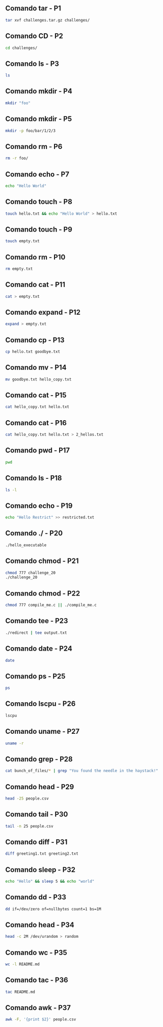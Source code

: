 ## Comando tar - P1

```sh
tar xvf challenges.tar.gz challenges/ 
```

## Comando CD - P2

```sh
cd challenges/ 
```

## Comando ls - P3

```sh
ls 
```

## Comando mkdir - P4
```sh
mkdir "foo"  
```

## Comando mkdir - P5

```sh
mkdir -p foo/bar/1/2/3 
```

## Comando rm - P6

```sh
rm -r foo/ 
```

## Comando echo - P7

```sh
echo "Hello World" 
```

## Comando touch - P8

```sh
touch hello.txt && echo "Hello World" > hello.txt 
```

## Comando touch - P9

```sh
touch empty.txt
```

## Comando rm - P10

```sh
rm empty.txt
```

## Comando cat - P11

```sh
cat > empty.txt 
```

## Comando expand - P12

```sh
expand > empty.txt  
```

## Comando cp - P13

```sh
cp hello.txt goodbye.txt
```

## Comando mv - P14

```sh
mv goodbye.txt hello_copy.txt
```

## Comando cat - P15

```sh
cat hello_copy.txt hello.txt 
```

## Comando cat - P16

```sh
cat hello_copy.txt hello.txt > 2_hellos.txt
```

## Comando pwd - P17

```sh
pwd
```

## Comando ls - P18

```sh
ls -l
```
## Comando echo - P19

```sh
echo "Hello Restrict" >> restricted.txt
```


## Comando ./ - P20

```sh
./hello_executable
```

## Comando chmod - P21

```sh
chmod 777 challenge_20
./challenge_20
```

## Comando chmod - P22

```sh
chmod 777 compile_me.c || ./compile_me.c 
```

## Comando tee - P23

```sh
./redirect | tee output.txt
```

## Comando date - P24

```sh
date
```

## Comando ps - P25

```sh
ps
```

## Comando lscpu - P26

```sh
lscpu
```

## Comando uname - P27

```sh
uname -r
```

## Comando grep - P28

```sh
cat bunch_of_files/* | grep "You found the needle in the haystack!"
```

## Comando head - P29

```sh
head -25 people.csv
```

## Comando tail - P30

```sh
tail -n 25 people.csv
```

## Comando diff - P31

```sh
diff greeting1.txt greeting2.txt 
```

## Comando sleep - P32

```sh
echo "Hello" && sleep 5 && echo "world" 
```

## Comando dd - P33

```sh
dd if=/dev/zero of=nullbytes count=1 bs=1M 
```

## Comando head - P34

```sh
head -c 2M /dev/urandom > random 
```

## Comando wc - P35

```sh
wc -l README.md 
```

## Comando tac - P36

```sh
tac README.md  
```

## Comando awk - P37
```sh
awk -F, '{print $2}' people.csv 
```
